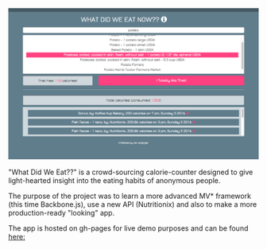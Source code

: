<img src="images/preview-image.png" />

"What Did We Eat??" is a crowd-sourcing calorie-counter designed to give light-hearted insight into the eating habits of anonymous people.

The purpose of the project was to learn a more advanced MV* framework (this time Backbone.js), use a new API (Nutritionix) and also to make a more production-ready "looking" app.

The app is hosted on gh-pages for live demo purposes and can be found  <a href="http://llanginger.github.io/health-tracker/">here:</a>
